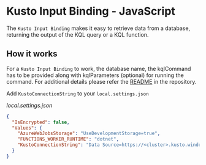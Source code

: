 # Kusto Input Binding - JavaScript

The `Kusto Input Binding` makes it easy to retrieve data from a database, returning the output of the KQL query or a KQL function.

## How it works

For a `Kusto Input Binding` to work, the database name, the kqlCommand has to be provided along with kqlParameters (optional) for running the command. For additional details please refer the [README](https://github.com/Azure/Webjobs.Extensions.Kusto/blob/main/README.md) in the repository.


Add `KustoConnectionString` to your `local.settings.json`

_local.settings.json_
```json
{
  "IsEncrypted": false,
  "Values": {
    "AzureWebJobsStorage": "UseDevelopmentStorage=true",
    "FUNCTIONS_WORKER_RUNTIME": "dotnet",
    "KustoConnectionString": "Data Source=https://<cluster>.kusto.windows.net;Database=<database>;Fed=True;AppClientId=<app-id>;AppKey=<app-key>;Authority Id=<tenant-id>"
  }
}
```